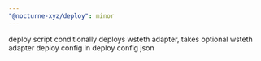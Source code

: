 ```yaml
---
"@nocturne-xyz/deploy": minor
---
```


deploy script conditionally deploys wsteth adapter, takes optional wsteth adapter deploy config in deploy config json

